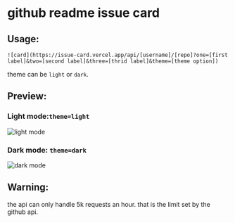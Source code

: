# github readme issue card

## Usage:
```
![card](https://issue-card.vercel.app/api/[username]/[repo]?one=[first label]&two=[second label]&three=[thrid label]&theme=[theme option])
```

theme can be `light` or `dark`.


## Preview:

### Light mode:`theme=light`
![light mode](https://issue-card.vercel.app/api/midataur/mathsender?one=Makeitwork&two=Makeitgood&three=Makeitfast&theme=light)


### Dark mode: `theme=dark`
![dark mode](https://issue-card.vercel.app/api/midataur/mathsender?one=Makeitwork&two=Makeitgood&three=Makeitfast&theme=light)

## Warning:
the api can only handle 5k requests an hour. that is the limit set by the github api.

